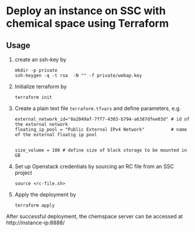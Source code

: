 # Deploy an instance on SSC with chemical space using Terraform 

## Usage

1. create an ssh-key by 

    ```
    mkdir -p private
    ssh-keygen -q -t rsa  -N "" -f private/webap.key 
    ```

2. Initialize terraform by 

    `terraform init`

3. Create a plain text file `terraform.tfvars` and define parameters, e.g. 

    ```
    external_network_id="8a2049af-7ff7-4303-b794-a6387dfee03d" # id of the external network
    floating_ip_pool = "Public External IPv4 Network"          # name of the external floatig ip pool


    size_volume = 100 # define size of block storage to be mounted in GB 

    ```

4. Set up Openstack credentials by sourcing an RC file from an SSC project

    `source <rc-file.sh>`

5. Apply the deployment by 

    `terraform apply`


After successful deployment, the chemspace server can be accessed at http://instance-ip:8888/

